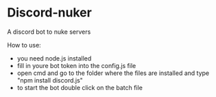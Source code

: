 # Discord-nuker
A discord bot to nuke servers


How to use:
- you need node.js installed
- fill in youre bot token into the config.js file
- open cmd and go to the folder where the files are installed and type "npm install discord.js"
- to start the bot double click on the batch file
